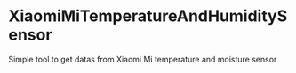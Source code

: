 # XiaomiMiTemperatureAndHumiditySensor
Simple tool to get datas from Xiaomi Mi temperature and moisture sensor
